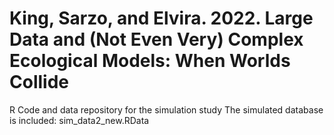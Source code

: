 # King, Sarzo, and Elvira. 2022. Large Data and (Not Even Very) Complex Ecological Models: When Worlds Collide
R Code and data repository for the simulation study
The simulated database is included: sim_data2_new.RData
